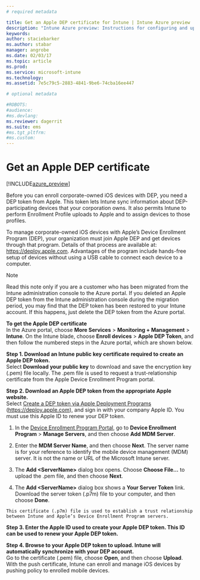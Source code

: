 ```yaml
---
# required metadata

title: Get an Apple DEP certificate for Intune | Intune Azure preview | Microsoft Docs
description: "Intune Azure preview: Instructions for configuring and uploading an MDM push certificate, a prerequisite for managing Apple devices in Intune. "
keywords:
author: staciebarker
ms.author: stabar
manager: angrobe
ms.date: 02/03/17
ms.topic: article
ms.prod:
ms.service: microsoft-intune
ms.technology:
ms.assetid: 7e5c79c5-2883-4841-9be6-74cba16ee447

# optional metadata

#ROBOTS:
#audience:
#ms.devlang:
ms.reviewer: dagerrit
ms.suite: ems
#ms.tgt_pltfrm:
#ms.custom:
---
```


# Get an Apple DEP certificate 

[!INCLUDE[azure_preview](../includes/azure_preview.md)]

Before you can enroll corporate-owned iOS devices with DEP, you need a DEP token from Apple. This token lets Intune sync information about DEP-participating devices that your corporation owns. It also permits Intune to perform Enrollment Profile uploads to Apple and to assign devices to those profiles.

To manage corporate-owned iOS devices with Apple’s Device Enrollment Program (DEP), your organization must join Apple DEP and get devices through that program. Details of that process are available at: https://deploy.apple.com. Advantages of the program include hands-free setup of devices without using a USB cable to connect each device to a computer.

> [!NOTE]
> Read this note only if you are a customer who has been migrated from the Intune administration console to the Azure portal. If you deleted an Apple DEP token from the Intune administration console during the migration period, you may find that the DEP token has been restored to your Intune account. If this happens, just delete the DEP token from the Azure portal. 

**To get the Apple DEP certificate**</br>
In the Azure portal, choose **More Services** > **Monitoring + Management** > **Intune**. On the Intune blade, choose **Enroll devices** > **Apple DEP Token**, and then follow the numbered steps in the Azure portal, which are shown below.

**Step 1. Download an Intune public key certificate required to create an Apple DEP token.**<br>
Select **Download your public key** to download and save the encryption key (.pem) file locally. The .pem file is used to request a trust-relationship certificate from the Apple Device Enrollment Program portal.

**Step 2. Download an Apple DEP token from the appropriate Apple website.**<br>
Select [Create a DEP token via Apple Deployment Programs](https://deploy.apple.com) (https://deploy.apple.com), and sign in with your company Apple ID. You must use this Apple ID to renew your DEP token.

   1.  In the [Device Enrollment Program Portal](https://deploy.apple.com), go to **Device Enrollment Program** &gt; **Manage Servers**, and then choose **Add MDM Server**.

   2.  Enter the **MDM Server Name**, and then choose **Next**. The server name is for your reference to identify the mobile device management (MDM) server. It is not the name or URL of the Microsoft Intune server.

   3.  The **Add &lt;ServerName&gt;** dialog box opens. Choose **Choose File…** to upload the .pem file, and then choose **Next**.

   4.  The **Add &lt;ServerName&gt;** dialog box shows a **Your Server Token** link. Download the server token (.p7m) file to your computer, and then choose **Done**.

    This certificate (.p7m) file is used to establish a trust relationship between Intune and Apple’s Device Enrollment Program servers.

**Step 3. Enter the Apple ID used to create your Apple DEP token. This ID can be used to renew your Apple DEP token.**

**Step 4. Browse to your Apple DEP token to upload. Intune will automatically synchronize with your DEP account.**<br>
Go to the certificate (.pem) file, choose **Open**, and then choose **Upload**. With the push certificate, Intune can enroll and manage iOS devices by pushing policy to enrolled mobile devices.
